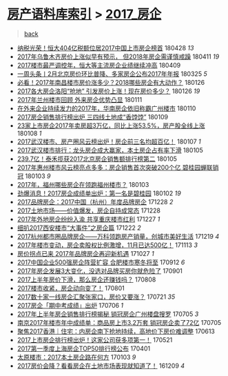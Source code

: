 [房产语料库索引](../../README.md)  > [2017_房企](2017_房企.md)
====
> [back](../README.md)

- [纳税光荣！恒大404亿税额位居2017中国上市房企榜首](http://jkwz.applinzi.com/ittc/7097059461082645521.html#%E7%BA%B3%E7%A8%8E%E5%85%89%E8%8D%A3%EF%BC%81%E6%81%92%E5%A4%A7404%E4%BA%BF%E7%A8%8E%E9%A2%9D%E4%BD%8D%E5%B1%852017%E4%B8%AD%E5%9B%BD%E4%B8%8A%E5%B8%82%E6%88%BF%E4%BC%81%E6%A6%9C%E9%A6%96) 180428 *13* 
- [2017年乌鲁木齐房价上涨似早有预示， 但2018年房企需谨慎戒躁](http://jkwz.applinzi.com/ittc/7090690748767011851.html#2017%E5%B9%B4%E4%B9%8C%E9%B2%81%E6%9C%A8%E9%BD%90%E6%88%BF%E4%BB%B7%E4%B8%8A%E6%B6%A8%E4%BC%BC%E6%97%A9%E6%9C%89%E9%A2%84%E7%A4%BA%EF%BC%8C+%E4%BD%862018%E5%B9%B4%E6%88%BF%E4%BC%81%E9%9C%80%E8%B0%A8%E6%85%8E%E6%88%92%E8%BA%81) 180411 *19* 
- [2017楼市最严调控年，恒大等主流房企业绩继续冲高](http://jkwz.applinzi.com/ittc/7090031468195873802.html#2017%E6%A5%BC%E5%B8%82%E6%9C%80%E4%B8%A5%E8%B0%83%E6%8E%A7%E5%B9%B4%EF%BC%8C%E6%81%92%E5%A4%A7%E7%AD%89%E4%B8%BB%E6%B5%81%E6%88%BF%E4%BC%81%E4%B8%9A%E7%BB%A9%E7%BB%A7%E7%BB%AD%E5%86%B2%E9%AB%98) 180409  
- [一周头条丨2月北京房价环比普降、多家房企公布2017年年报](http://jkwz.applinzi.com/ittc/7084373429778383882.html#%E4%B8%80%E5%91%A8%E5%A4%B4%E6%9D%A1%E4%B8%A82%E6%9C%88%E5%8C%97%E4%BA%AC%E6%88%BF%E4%BB%B7%E7%8E%AF%E6%AF%94%E6%99%AE%E9%99%8D%E3%80%81%E5%A4%9A%E5%AE%B6%E6%88%BF%E4%BC%81%E5%85%AC%E5%B8%832017%E5%B9%B4%E5%B9%B4%E6%8A%A5) 180325 *5* 
- [必看！2017年南昌楼市房价涨多少？2018哪些房企有大动作？](http://jkwz.applinzi.com/ittc/7062893778170283025.html#%E5%BF%85%E7%9C%8B%EF%BC%812017%E5%B9%B4%E5%8D%97%E6%98%8C%E6%A5%BC%E5%B8%82%E6%88%BF%E4%BB%B7%E6%B6%A8%E5%A4%9A%E5%B0%91%EF%BC%9F2018%E5%93%AA%E4%BA%9B%E6%88%BF%E4%BC%81%E6%9C%89%E5%A4%A7%E5%8A%A8%E4%BD%9C%EF%BC%9F) 180126  
- [2017各大房企洛阳“抢地” 引发房价上涨！现在房价多少？](http://jkwz.applinzi.com/ittc/7062823911270384650.html#2017%E5%90%84%E5%A4%A7%E6%88%BF%E4%BC%81%E6%B4%9B%E9%98%B3%E2%80%9C%E6%8A%A2%E5%9C%B0%E2%80%9D+%E5%BC%95%E5%8F%91%E6%88%BF%E4%BB%B7%E4%B8%8A%E6%B6%A8%EF%BC%81%E7%8E%B0%E5%9C%A8%E6%88%BF%E4%BB%B7%E5%A4%9A%E5%B0%91%EF%BC%9F) 180126 *19* 
- [2017年兰州楼市回顾 外来房企优势凸显](http://jkwz.applinzi.com/ittc/7057253991426032647.html#2017%E5%B9%B4%E5%85%B0%E5%B7%9E%E6%A5%BC%E5%B8%82%E5%9B%9E%E9%A1%BE+%E5%A4%96%E6%9D%A5%E6%88%BF%E4%BC%81%E4%BC%98%E5%8A%BF%E5%87%B8%E6%98%BE) 180111  
- [在外来企业持续发力的2017年，华南房企依旧称霸广州楼市](http://jkwz.applinzi.com/ittc/7056747776275121158.html#%E5%9C%A8%E5%A4%96%E6%9D%A5%E4%BC%81%E4%B8%9A%E6%8C%81%E7%BB%AD%E5%8F%91%E5%8A%9B%E7%9A%842017%E5%B9%B4%EF%BC%8C%E5%8D%8E%E5%8D%97%E6%88%BF%E4%BC%81%E4%BE%9D%E6%97%A7%E7%A7%B0%E9%9C%B8%E5%B9%BF%E5%B7%9E%E6%A5%BC%E5%B8%82) 180110  
- [2017房企销售排行榜出炉 三四线土地成“香饽饽”](http://jkwz.applinzi.com/ittc/7056591022669169680.html#2017%E6%88%BF%E4%BC%81%E9%94%80%E5%94%AE%E6%8E%92%E8%A1%8C%E6%A6%9C%E5%87%BA%E7%82%89%C2%A0%E4%B8%89%E5%9B%9B%E7%BA%BF%E5%9C%9F%E5%9C%B0%E6%88%90%E2%80%9C%E9%A6%99%E9%A5%BD%E9%A5%BD%E2%80%9D) 180109  
- [23家上市房企2017年卖房超3万亿，同比上涨53.5%，房产股全线上涨](http://jkwz.applinzi.com/ittc/7056234750518232081.html#23%E5%AE%B6%E4%B8%8A%E5%B8%82%E6%88%BF%E4%BC%812017%E5%B9%B4%E5%8D%96%E6%88%BF%E8%B6%853%E4%B8%87%E4%BA%BF%EF%BC%8C%E5%90%8C%E6%AF%94%E4%B8%8A%E6%B6%A853.5%25%EF%BC%8C%E6%88%BF%E4%BA%A7%E8%82%A1%E5%85%A8%E7%BA%BF%E4%B8%8A%E6%B6%A8) 180108 *1* 
- [2017武汉楼市、房产圈风云榜出炉！房企前三名均超百亿！](http://jkwz.applinzi.com/ittc/7055905730312274954.html#2017%E6%AD%A6%E6%B1%89%E6%A5%BC%E5%B8%82%E3%80%81%E6%88%BF%E4%BA%A7%E5%9C%88%E9%A3%8E%E4%BA%91%E6%A6%9C%E5%87%BA%E7%82%89%EF%BC%81%E6%88%BF%E4%BC%81%E5%89%8D%E4%B8%89%E5%90%8D%E5%9D%87%E8%B6%85%E7%99%BE%E4%BA%BF%EF%BC%81) 180107 *1* 
- [2017武汉楼市排行：龙头房企成大赢家，本土房企占有率下滑](http://jkwz.applinzi.com/ittc/7055144543786107914.html#2017%E6%AD%A6%E6%B1%89%E6%A5%BC%E5%B8%82%E6%8E%92%E8%A1%8C%EF%BC%9A%E9%BE%99%E5%A4%B4%E6%88%BF%E4%BC%81%E6%88%90%E5%A4%A7%E8%B5%A2%E5%AE%B6%EF%BC%8C%E6%9C%AC%E5%9C%9F%E6%88%BF%E4%BC%81%E5%8D%A0%E6%9C%89%E7%8E%87%E4%B8%8B%E6%BB%91) 180105  
- [239.7亿！泰禾揽获2017北京房企销售额排行榜第二](http://jkwz.applinzi.com/ittc/7055129151969690631.html#239.7%E4%BA%BF%EF%BC%81%E6%B3%B0%E7%A6%BE%E6%8F%BD%E8%8E%B72017%E5%8C%97%E4%BA%AC%E6%88%BF%E4%BC%81%E9%94%80%E5%94%AE%E9%A2%9D%E6%8E%92%E8%A1%8C%E6%A6%9C%E7%AC%AC%E4%BA%8C) 180105  
- [2017年惠州楼市风云榜亮点多多：房企销售首次突破200个亿 碧桂园蝉联销冠](http://jkwz.applinzi.com/ittc/7054400338000348167.html#2017%E5%B9%B4%E6%83%A0%E5%B7%9E%E6%A5%BC%E5%B8%82%E9%A3%8E%E4%BA%91%E6%A6%9C%E4%BA%AE%E7%82%B9%E5%A4%9A%E5%A4%9A%EF%BC%9A%E6%88%BF%E4%BC%81%E9%94%80%E5%94%AE%E9%A6%96%E6%AC%A1%E7%AA%81%E7%A0%B4200%E4%B8%AA%E4%BA%BF+%E7%A2%A7%E6%A1%82%E5%9B%AD%E8%9D%89%E8%81%94%E9%94%80%E5%86%A0) 180103 *9* 
- [2017年，福州哪些房企在领跑福州楼市？](http://jkwz.applinzi.com/ittc/7054280417606108166.html#2017%E5%B9%B4%EF%BC%8C%E7%A6%8F%E5%B7%9E%E5%93%AA%E4%BA%9B%E6%88%BF%E4%BC%81%E5%9C%A8%E9%A2%86%E8%B7%91%E7%A6%8F%E5%B7%9E%E6%A5%BC%E5%B8%82%EF%BC%9F) 180103  
- [劲爆消息！2017房企成绩单出炉：第一名是碧桂园](http://jkwz.applinzi.com/ittc/7053940321178616839.html#%E5%8A%B2%E7%88%86%E6%B6%88%E6%81%AF%EF%BC%812017%E6%88%BF%E4%BC%81%E6%88%90%E7%BB%A9%E5%8D%95%E5%87%BA%E7%82%89%EF%BC%9A%E7%AC%AC%E4%B8%80%E5%90%8D%E6%98%AF%E7%A2%A7%E6%A1%82%E5%9B%AD) 180102 *19* 
- [2017品牌房企：2017中国（杭州）年度品牌房企](http://jkwz.applinzi.com/ittc/7052095783124354065.html#2017%E5%93%81%E7%89%8C%E6%88%BF%E4%BC%81%EF%BC%9A2017%E4%B8%AD%E5%9B%BD%EF%BC%88%E6%9D%AD%E5%B7%9E%EF%BC%89%E5%B9%B4%E5%BA%A6%E5%93%81%E7%89%8C%E6%88%BF%E4%BC%81) 171228 *2* 
- [2017土地市场——价值爆发，房企自持成常态](http://jkwz.applinzi.com/ittc/7052086485933622289.html#2017%E5%9C%9F%E5%9C%B0%E5%B8%82%E5%9C%BA%E2%80%94%E2%80%94%E4%BB%B7%E5%80%BC%E7%88%86%E5%8F%91%EF%BC%8C%E6%88%BF%E4%BC%81%E8%87%AA%E6%8C%81%E6%88%90%E5%B8%B8%E6%80%81) 171228  
- [2017年外地房企纷纷入渝 共享重庆楼市红利](http://jkwz.applinzi.com/ittc/7051667146847814673.html#2017%E5%B9%B4%E5%A4%96%E5%9C%B0%E6%88%BF%E4%BC%81%E7%BA%B7%E7%BA%B7%E5%85%A5%E6%B8%9D+%E5%85%B1%E4%BA%AB%E9%87%8D%E5%BA%86%E6%A5%BC%E5%B8%82%E7%BA%A2%E5%88%A9) 171227 *1* 
- [细扒2017西安楼市“大事件”之房企篇](http://jkwz.applinzi.com/ittc/7049931576895341585.html#%E7%BB%86%E6%89%922017%E8%A5%BF%E5%AE%89%E6%A5%BC%E5%B8%82%E2%80%9C%E5%A4%A7%E4%BA%8B%E4%BB%B6%E2%80%9D%E4%B9%8B%E6%88%BF%E4%BC%81%E7%AF%87) 171222 *2* 
- [2017杭州都市圈品牌房企——万科领跑房产销量，创城市美好生活](http://jkwz.applinzi.com/ittc/7048777963556832273.html#2017%E6%9D%AD%E5%B7%9E%E9%83%BD%E5%B8%82%E5%9C%88%E5%93%81%E7%89%8C%E6%88%BF%E4%BC%81%E2%80%94%E2%80%94%E4%B8%87%E7%A7%91%E9%A2%86%E8%B7%91%E6%88%BF%E4%BA%A7%E9%94%80%E9%87%8F%EF%BC%8C%E5%88%9B%E5%9F%8E%E5%B8%82%E7%BE%8E%E5%A5%BD%E7%94%9F%E6%B4%BB) 171219 *4* 
- [2017年楼市变动，房企卖股权比例激增，11月已达500亿！](http://jkwz.applinzi.com/ittc/7035367661716898833.html#2017%E5%B9%B4%E6%A5%BC%E5%B8%82%E5%8F%98%E5%8A%A8%EF%BC%8C%E6%88%BF%E4%BC%81%E5%8D%96%E8%82%A1%E6%9D%83%E6%AF%94%E4%BE%8B%E6%BF%80%E5%A2%9E%EF%BC%8C11%E6%9C%88%E5%B7%B2%E8%BE%BE500%E4%BA%BF%EF%BC%81) 171113 *3* 
- [房价拐点已来 2017年品牌房企再迎新机遇](http://jkwz.applinzi.com/ittc/7028908843743052817.html#%E6%88%BF%E4%BB%B7%E6%8B%90%E7%82%B9%E5%B7%B2%E6%9D%A5+2017%E5%B9%B4%E5%93%81%E7%89%8C%E6%88%BF%E4%BC%81%E5%86%8D%E8%BF%8E%E6%96%B0%E6%9C%BA%E9%81%87) 171027 *1* 
- [2017中国企业500强房企阵营扩容 合肥楼市寒冬将至](http://jkwz.applinzi.com/ittc/7012453086214489105.html#2017%E4%B8%AD%E5%9B%BD%E4%BC%81%E4%B8%9A500%E5%BC%BA%E6%88%BF%E4%BC%81%E9%98%B5%E8%90%A5%E6%89%A9%E5%AE%B9+%E5%90%88%E8%82%A5%E6%A5%BC%E5%B8%82%E5%AF%92%E5%86%AC%E5%B0%86%E8%87%B3) 170912 *6* 
- [2017年房企发展3大变化，没选对品牌买房你就危险了](http://jkwz.applinzi.com/ittc/7008266556398896145.html#2017%E5%B9%B4%E6%88%BF%E4%BC%81%E5%8F%91%E5%B1%953%E5%A4%A7%E5%8F%98%E5%8C%96%EF%BC%8C%E6%B2%A1%E9%80%89%E5%AF%B9%E5%93%81%E7%89%8C%E4%B9%B0%E6%88%BF%E4%BD%A0%E5%B0%B1%E5%8D%B1%E9%99%A9%E4%BA%86) 170901  
- [2017上半年房价下滑，那么房企还赚钱吗？](http://jkwz.applinzi.com/ittc/6999483503585264657.html#2017%E4%B8%8A%E5%8D%8A%E5%B9%B4%E6%88%BF%E4%BB%B7%E4%B8%8B%E6%BB%91%EF%BC%8C%E9%82%A3%E4%B9%88%E6%88%BF%E4%BC%81%E8%BF%98%E8%B5%9A%E9%92%B1%E5%90%97%EF%BC%9F) 170808  
- [2017楼市收紧，房企动向变了！](http://jkwz.applinzi.com/ittc/6996861123033564176.html#2017%E6%A5%BC%E5%B8%82%E6%94%B6%E7%B4%A7%EF%BC%8C%E6%88%BF%E4%BC%81%E5%8A%A8%E5%90%91%E5%8F%98%E4%BA%86%EF%BC%81) 170801  
- [2017数十家一线房企汇聚张家口，房价又要涨？](http://jkwz.applinzi.com/ittc/6992660391031997457.html#2017%E6%95%B0%E5%8D%81%E5%AE%B6%E4%B8%80%E7%BA%BF%E6%88%BF%E4%BC%81%E6%B1%87%E8%81%9A%E5%BC%A0%E5%AE%B6%E5%8F%A3%EF%BC%8C%E6%88%BF%E4%BB%B7%E5%8F%88%E8%A6%81%E6%B6%A8%EF%BC%9F) 170721 *35* 
- [2017房企「期中考成绩」出炉](http://jkwz.applinzi.com/ittc/6987117867341186053.html#2017%E6%88%BF%E4%BC%81%E3%80%8C%E6%9C%9F%E4%B8%AD%E8%80%83%E6%88%90%E7%BB%A9%E3%80%8D%E5%87%BA%E7%82%89) 170706 *1* 
- [2017年上半年房企销售排行榜揭秘 销冠房企广州楼盘搜罗](http://jkwz.applinzi.com/ittc/6986863926086992913.html#2017%E5%B9%B4%E4%B8%8A%E5%8D%8A%E5%B9%B4%E6%88%BF%E4%BC%81%E9%94%80%E5%94%AE%E6%8E%92%E8%A1%8C%E6%A6%9C%E6%8F%AD%E7%A7%98+%E9%94%80%E5%86%A0%E6%88%BF%E4%BC%81%E5%B9%BF%E5%B7%9E%E6%A5%BC%E7%9B%98%E6%90%9C%E7%BD%97) 170705 *3* 
- [南京2017年楼市年中成绩单：商品房上市3.2万套 销冠房企卖了72亿](http://jkwz.applinzi.com/ittc/6986774040696849425.html#%E5%8D%97%E4%BA%AC2017%E5%B9%B4%E6%A5%BC%E5%B8%82%E5%B9%B4%E4%B8%AD%E6%88%90%E7%BB%A9%E5%8D%95%EF%BC%9A%E5%95%86%E5%93%81%E6%88%BF%E4%B8%8A%E5%B8%823.2%E4%B8%87%E5%A5%97+%E9%94%80%E5%86%A0%E6%88%BF%E4%BC%81%E5%8D%96%E4%BA%8672%E4%BA%BF) 170705  
- [聚焦2017香港｜住宅：内房企南下抢地持续，高地价下房价难调整](http://jkwz.applinzi.com/ittc/6978725337394316293.html#%E8%81%9A%E7%84%A62017%E9%A6%99%E6%B8%AF%EF%BD%9C%E4%BD%8F%E5%AE%85%EF%BC%9A%E5%86%85%E6%88%BF%E4%BC%81%E5%8D%97%E4%B8%8B%E6%8A%A2%E5%9C%B0%E6%8C%81%E7%BB%AD%EF%BC%8C%E9%AB%98%E5%9C%B0%E4%BB%B7%E4%B8%8B%E6%88%BF%E4%BB%B7%E9%9A%BE%E8%B0%83%E6%95%B4) 170613  
- [2017上市房企排行榜出炉！这家公司获多项第一！](http://jkwz.applinzi.com/ittc/6970097393033806852.html#2017%E4%B8%8A%E5%B8%82%E6%88%BF%E4%BC%81%E6%8E%92%E8%A1%8C%E6%A6%9C%E5%87%BA%E7%82%89%EF%BC%81%E8%BF%99%E5%AE%B6%E5%85%AC%E5%8F%B8%E8%8E%B7%E5%A4%9A%E9%A1%B9%E7%AC%AC%E4%B8%80%EF%BC%81) 170521  
- [2017第一季度上海房企TOP50排行榜公布](http://jkwz.applinzi.com/ittc/6951516916408648709.html#2017%E7%AC%AC%E4%B8%80%E5%AD%A3%E5%BA%A6%E4%B8%8A%E6%B5%B7%E6%88%BF%E4%BC%81TOP50%E6%8E%92%E8%A1%8C%E6%A6%9C%E5%85%AC%E5%B8%83) 170401  
- [太原楼市：2017本土房企路在何方](http://jkwz.applinzi.com/ittc/6914794216835515396.html#%E5%A4%AA%E5%8E%9F%E6%A5%BC%E5%B8%82%EF%BC%9A2017%E6%9C%AC%E5%9C%9F%E6%88%BF%E4%BC%81%E8%B7%AF%E5%9C%A8%E4%BD%95%E6%96%B9) 170103 *9* 
- [2017房价会降？看看房企在土地市场表现就知道了！](http://jkwz.applinzi.com/ittc/6909659563501814789.html#2017%E6%88%BF%E4%BB%B7%E4%BC%9A%E9%99%8D%EF%BC%9F%E7%9C%8B%E7%9C%8B%E6%88%BF%E4%BC%81%E5%9C%A8%E5%9C%9F%E5%9C%B0%E5%B8%82%E5%9C%BA%E8%A1%A8%E7%8E%B0%E5%B0%B1%E7%9F%A5%E9%81%93%E4%BA%86%EF%BC%81) 161209 *4* 
